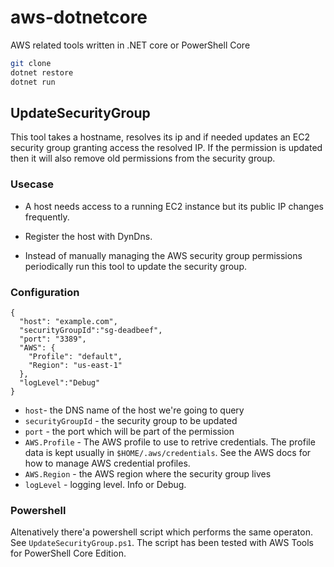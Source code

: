 # aws-dotnetcore

AWS related tools written in .NET core or PowerShell Core

```bash
git clone
dotnet restore
dotnet run
```

## UpdateSecurityGroup

This tool takes a hostname, resolves its ip and if needed updates an EC2 security group granting access the resolved IP. If the permission is updated then it will also
remove old  permissions from the security group. 

### Usecase 
* A host needs access to a running EC2 instance but its public IP changes frequently.

* Register the host with DynDns.

* Instead of manually managing the AWS security group permissions periodically run this tool to update the security group.   


### Configuration

```
{
  "host": "example.com",
  "securityGroupId":"sg-deadbeef",
  "port": "3389",
  "AWS": {
    "Profile": "default",
    "Region": "us-east-1"
  },
  "logLevel":"Debug"
}
```

* `host`- the DNS name of the host we're going to query
* `securityGroupId` - the security group to be updated
* `port` - the port which will be part of the permission 
* `AWS.Profile` - The AWS profile  to use to retrive credentials. The profile data is kept usually in `$HOME/.aws/credentials`. See the AWS docs for how to manage AWS credential profiles.
* `AWS.Region` - the AWS region where the security group lives
* `logLevel` - logging level. Info or Debug.

### Powershell

Altenatively there'a powershell script which performs the same operaton. See `UpdateSecurityGroup.ps1`. The script has been tested with AWS Tools for PowerShell Core Edition.
